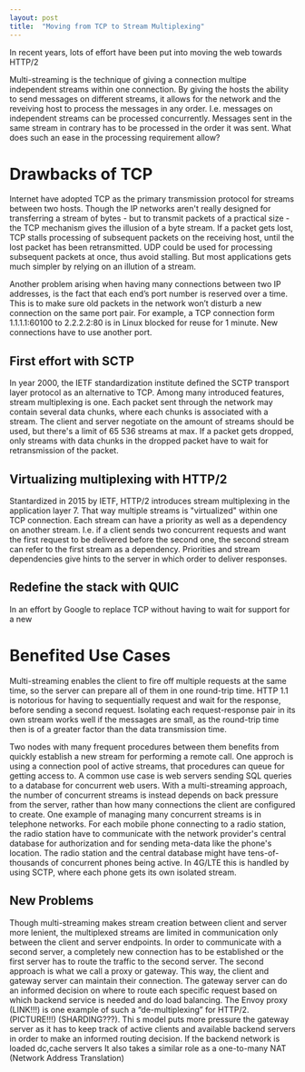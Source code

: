 ```yaml
---
layout: post
title:  "Moving from TCP to Stream Multiplexing"
---
```

In recent years, lots of effort have been put into moving the web towards HTTP/2

Multi-streaming is the technique of giving a connection multipe independent streams within one connection. By giving the hosts the ability to send messages on different streams, it allows for the network and the reveiving host to process the messages in any order. I.e. messages on independent streams can be processed concurrently. Messages sent in the same stream in contrary has to be processed in the order it was sent. What does such an ease in the processing requirement allow?

# Drawbacks of TCP
Internet have adopted TCP as the primary transmission protocol for streams between two hosts. Though the IP networks aren't really designed for transferring a stream of bytes - but to transmit packets of a practical size - the TCP mechanism gives the illusion of a byte stream. If a packet gets lost, TCP stalls processing of subsequent packets on the receiving host, until the lost packet has been retransmitted. UDP could be used for processing subsequent packets at once, thus avoid stalling. But most applications gets much simpler by relying on an illution of a stream.

Another problem arising when having many connections between two IP addresses, is the fact that each end’s port number is reserved over a time. This is to make sure old packets in the network won’t disturb a new connection on the same port pair. For example, a TCP connection form 1.1.1.1:60100 to 2.2.2.2:80 is in Linux blocked for reuse for 1 minute. New connections have to use another port. 

## First effort with SCTP
In year 2000, the IETF standardization institute defined the SCTP  transport layer protocol as an alternative to TCP. Among many introduced features, stream multiplexing is one. Each packet sent through the network may contain several data chunks, where each chunks is associated with a stream. The client and server negotiate on the amount of streams should be used, but there's a limit of 65 536 streams at max. If a packet gets dropped, only streams with data chunks in the dropped packet have to wait for retransmission of the packet. 

## Virtualizing multiplexing with HTTP/2
Stantardized in 2015 by IETF, HTTP/2 introduces stream multiplexing in the application layer 7. That way multiple streams is "virtualized" within one TCP connection. Each stream can have a priority as well as a dependency on another stream. I.e. if a client sends two concurrent requests and want the first request to be delivered before the second one, the second stream can refer to the first stream as a dependency. Priorities and stream dependencies give hints to the server in which order to deliver responses.

## Redefine the stack with QUIC
In an effort by Google to replace TCP without having to wait for support for a new

# Benefited Use Cases
Multi-streaming enables the client to fire off multiple requests at the same time, so the server can prepare all of them in one round-trip time. HTTP 1.1 is notorious for having to sequentially request and wait for the response, before sending a second request. Isolating each request-response pair in its own stream works well if the messages are small, as the round-trip time then is of a greater factor than the data transmission time.

Two nodes with many frequent procedures between them benefits from quickly establish a new stream for performing a remote call. One approch is using a connection pool of active streams, that procedures can queue for getting access to. A common use case is web servers sending SQL queries to a database for concurrent web users. With a multi-streaming approach, the number of concurrent streams is instead depends on back pressure from the server, rather than how many connections the client are configured to create.
One example of managing many concurrent streams is in telephone networks. For each mobile phone connecting to a radio station, the radio station have to communicate with the network provider's central database for authorization and for sending meta-data like the phone's location. The radio station and the central database might have tens-of-thousands of concurrent phones being active. In 4G/LTE this is handled by using SCTP, where each phone gets its own isolated stream. 

## New Problems
Though multi-streaming makes stream creation between client and server more lenient, the multiplexed streams are limited in communication only between the client and server endpoints. In order to communicate with a second server, a completely new connection has to be established or the first server has to route the traffic to the second server. The second approach is what we call a proxy or gateway. This way, the client and gateway server can maintain their connection. The gateway server can do an informed decision on where to route each specific request based on which backend service is needed and do load balancing. The Envoy proxy (LINK!!!) is one example of such a “de-multiplexing” for HTTP/2. (PICTURE!!!) (SHARDING???). 
Thi s model puts more pressure the gateway server as it has to keep track of active clients and available backend servers in order to make an informed routing decision. If the backend network is loaded
dc,cache servers
It also takes a similar role as a one-to-many NAT (Network Address Translation)

